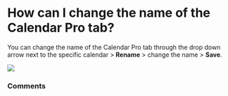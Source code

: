 # How can I change the name of the Calendar Pro tab?

<p class="no-margin">You can change the name of the Calendar Pro tab through the drop down arrow next to the specific calendar &gt;<b> Rename</b> &gt; change the name &gt; <b>Save</b>.</p>
<p class="no-margin"></p>
<div class="intercom-container"><img src="https://teams-pro.intercom-attachments-1.com/i/o/664842592/eb09fd981141d11ceb3293ef/how_can_i_change_the_name_of_the_calendar_pro_tab.png"></div>

### Comments

<Comments />